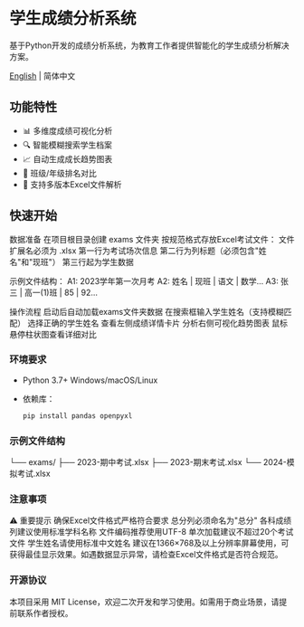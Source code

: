 # 学生成绩分析系统

基于Python开发的成绩分析系统，为教育工作者提供智能化的学生成绩分析解决方案。

[English](README.md) | 简体中文

## 功能特性

- 📊 多维度成绩可视化分析
- 🔍 智能模糊搜索学生档案
- 📈 自动生成成长趋势图表
- 🏫 班级/年级排名对比
- 📁 支持多版本Excel文件解析

## 快速开始
  数据准备
  在项目根目录创建 exams 文件夹
  按规范格式存放Excel考试文件：
  文件扩展名必须为 .xlsx
  第一行为考试场次信息
  第二行为列标题（必须包含"姓名"和"现班"）
  第三行起为学生数据
  
  示例文件结构：
A1: 2023学年第一次月考
A2: 姓名 | 现班 | 语文 | 数学... 
A3: 张三 | 高一(1)班 | 85 | 92...

操作流程
  启动后自动加载exams文件夹数据
  在搜索框输入学生姓名（支持模糊匹配）
  选择正确的学生姓名
  查看左侧成绩详情卡片
  分析右侧可视化趋势图表
  鼠标悬停柱状图查看详细对比

### 环境要求

- Python 3.7+
Windows/macOS/Linux

- 依赖库：
  ```bash
  pip install pandas openpyxl

### 示例文件结构

  └── exams/
    ├── 2023-期中考试.xlsx
    ├── 2023-期末考试.xlsx
    └── 2024-模拟考试.xlsx

### 注意事项

⚠️ ​重要提示
  确保Excel文件格式严格符合要求
  总分列必须命名为"总分"
  各科成绩列建议使用标准学科名称
  文件编码推荐使用UTF-8
  单次加载建议不超过20个考试文件
  学生姓名请使用标准中文姓名
  建议在1366×768及以上分辨率屏幕使用，可获得最佳显示效果。如遇数据显示异常，请检查Excel文件格式是否符合规范。
  
### 开源协议
本项目采用 MIT License，欢迎二次开发和学习使用。如需用于商业场景，请提前联系作者授权。
    
